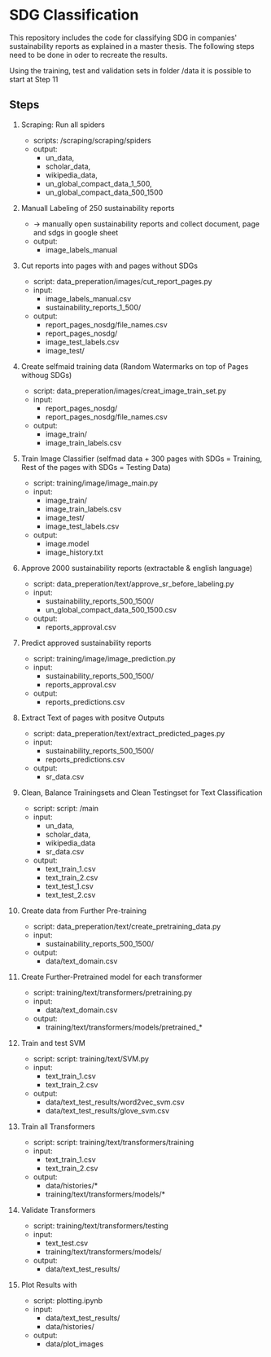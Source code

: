 # SDG Classification

This repository includes the code for classifying SDG in companies' sustainability reports as explained in a master thesis.
The following steps need to be done in oder to recreate the results.

Using the training, test and validation sets in folder /data it is possible to start at Step 11


## Steps

1. Scraping: Run all spiders
    * scripts: /scraping/scraping/spiders
    * output: 
        * un_data, 
        * scholar_data, 
        * wikipedia_data, 
        * un_global_compact_data_1_500, 
        * un_global_compact_data_500_1500


2. Manuall Labeling of 250 sustainability reports
    * -> manually open sustainability reports and collect document, page and sdgs in google sheet
    * output: 
        * image_labels_manual

3. Cut reports into pages with and pages without SDGs
    * script: data_preperation/images/cut_report_pages.py
    * input:
        * image_labels_manual.csv
        * sustainability_reports_1_500/
    * output:
        * report_pages_nosdg/file_names.csv
        * report_pages_nosdg/
        * image_test_labels.csv
        * image_test/

4. Create selfmaid training data  (Random Watermarks on top of Pages withoug SDGs)
    * script: data_preperation/images/creat_image_train_set.py
    * input:
        * report_pages_nosdg/
        * report_pages_nosdg/file_names.csv
    * output:
        * image_train/
        * image_train_labels.csv

5. Train Image Classifier (selfmad data + 300 pages with SDGs = Training, Rest of the pages with SDGs = Testing Data)
    * script: training/image/image_main.py
    * input: 
        * image_train/
        * image_train_labels.csv
        * image_test/ 
        * image_test_labels.csv
    * output:
        * image.model
        * image_history.txt      


6. Approve 2000 sustainability reports (extractable & english language)
    * script: data_preperation/text/approve_sr_before_labeling.py
    * input:
        * sustainability_reports_500_1500/
        * un_global_compact_data_500_1500.csv
    * output:
        * reports_approval.csv

7. Predict approved sustainability reports
    * script: training/image/image_prediction.py
    * input:
        * sustainability_reports_500_1500/
        * reports_approval.csv
    * output:
        * reports_predictions.csv

8. Extract Text of pages with positve Outputs
    * script: data_preperation/text/extract_predicted_pages.py
    * input:
        * sustainability_reports_500_1500/
        * reports_predictions.csv 
    * output:
        * sr_data.csv


9. Clean, Balance Trainingsets and Clean Testingset for Text Classification
    * script: script: /main
    * input:
        * un_data, 
        * scholar_data, 
        * wikipedia_data
        * sr_data.csv
    * output:
        * text_train_1.csv
        * text_train_2.csv
        * text_test_1.csv
        * text_test_2.csv

10. Create data from Further Pre-training
    * script: data_preperation/text/create_pretraining_data.py
    * input:
        * sustainability_reports_500_1500/ 
    * output:
        * data/text_domain.csv

11. Create Further-Pretrained model for each transformer
    * script: training/text/transformers/pretraining.py
    * input:
        * data/text_domain.csv
    * output:
        * training/text/transformers/models/pretrained_*

12. Train and test SVM
    * script: script: training/text/SVM.py
    * input:
        * text_train_1.csv
        * text_train_2.csv
    * output:
        * data/text_test_results/word2vec_svm.csv
        * data/text_test_results/glove_svm.csv

13. Train all Transformers
    * script: script: training/text/transformers/training
    * input:
        * text_train_1.csv
        * text_train_2.csv
    * output:
        * data/histories/*
        * training/text/transformers/models/*

14. Validate Transformers
    * script: training/text/transformers/testing
    * input:
        * text_test.csv
        * training/text/transformers/models/ 
    * output:
        * data/text_test_results/

15. Plot Results with 
    * script: plotting.ipynb
    * input:
        * data/text_test_results/
        * data/histories/
    * output: 
        * data/plot_images

